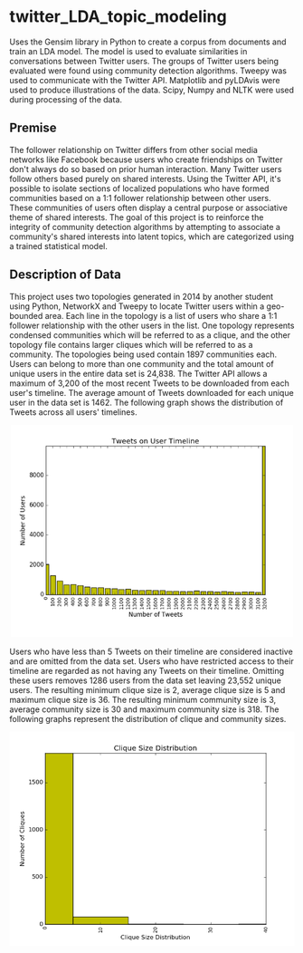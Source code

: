 # twitter_LDA_topic_modeling
Uses the Gensim library in Python to create a corpus from documents and train an LDA model.
The model is used to evaluate similarities in conversations between Twitter users.
The groups of Twitter users being evaluated were found using community detection algorithms. Tweepy was used to communicate with the Twitter API. Matplotlib and pyLDAvis were used to produce illustrations of the data. Scipy, Numpy and NLTK were used during processing of the data. 

## Premise
The follower relationship on Twitter differs from other social media networks like Facebook because users who create friendships on Twitter don't always do so based on prior human interaction. Many Twitter users follow others based purely on shared interests. Using the Twitter API, it's possible to isolate sections of localized populations who have formed communities based on a 1:1 follower relationship between other users. These communities of users often display a central purpose or associative theme of shared interests. The goal of this project is to reinforce the integrity of community detection algorithms by attempting to associate a community's shared interests into latent topics, which are categorized using a trained statistical model.

## Description of Data
This project uses two topologies generated in 2014 by another student using Python, NetworkX and Tweepy to locate Twitter users within a geo-bounded area. Each line in the topology is a list of users who share a 1:1 follower relationship with the other users in the list. One topology represents condensed communities which will be referred to as a clique, and the other topology file contains larger cliques which will be referred to as a community. The topologies being used contain 1897 communities each. Users can belong to more than one community and the total amount of unique users in the entire data set is 24,838. The Twitter API allows a maximum of 3,200 of the most recent Tweets to be downloaded from each user's timeline. The average amount of Tweets downloaded for each unique user in the data set is 1462. The following graph shows the distribution of Tweets across all users' timelines. 

<p align="center">
  <img src="/img/tweet_distribution.png" width="500"/>
</p>

Users who have less than 5 Tweets on their timeline are considered inactive and are omitted from the data set. Users who have restricted access to their timeline are regarded as not having any Tweets on their timeline. Omitting these users removes 1286 users from the data set leaving 23,552 unique users. The resulting minimum clique size is 2, average clique size is 5 and maximum clique size is 36. The resulting minimum community size is 3, average community size is 30 and maximum community size is 318. The following graphs represent the distribution of clique and community sizes. 

<p align="center">
  <img src="/img/clique_size_distribution.png" style="float:left; width:350; margin-right:1%;"/>
</p>


